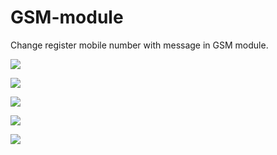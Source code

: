 # GSM-module
Change register mobile number with message in GSM module.

![](https://github.com/aayushrai/Bluetooth-module/blob/master/images/1.jpg)

![](https://github.com/aayushrai/Bluetooth-module/blob/master/images/2.jpg)

![](https://github.com/aayushrai/Bluetooth-module/blob/master/images/3.jpg)

![](https://github.com/aayushrai/Bluetooth-module/blob/master/images/4.jpg)

![](https://github.com/aayushrai/Bluetooth-module/blob/master/images/5.jpg)